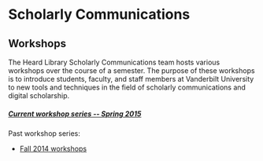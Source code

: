 # Scholarly Communications
## Workshops
The Heard Library Scholarly Communications team hosts various workshops over the course of a semester. The purpose of these workshops is to introduce students, faculty, and staff members at Vanderbilt University to new tools and techniques in the field of scholarly communications and digital scholarship.

##### [Current workshop series -- Spring 2015](https://github.com/HeardLibrary/workshops/blob/master/spring2015.md)

Past workshop series:

- [Fall 2014 workshops](https://github.com/HeardLibrary/workshops/blob/master/fall2014.md)
